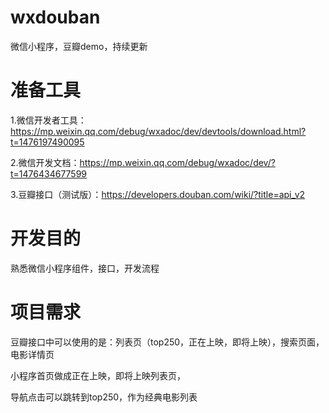 # wxdouban
微信小程序，豆瓣demo，持续更新

# 准备工具
1.微信开发者工具：https://mp.weixin.qq.com/debug/wxadoc/dev/devtools/download.html?t=1476197490095

2.微信开发文档：https://mp.weixin.qq.com/debug/wxadoc/dev/?t=1476434677599

3.豆瓣接口（测试版）：https://developers.douban.com/wiki/?title=api_v2

# 开发目的
熟悉微信小程序组件，接口，开发流程

# 项目需求
豆瓣接口中可以使用的是：列表页（top250，正在上映，即将上映），搜索页面，电影详情页

小程序首页做成正在上映，即将上映列表页，

导航点击可以跳转到top250，作为经典电影列表

